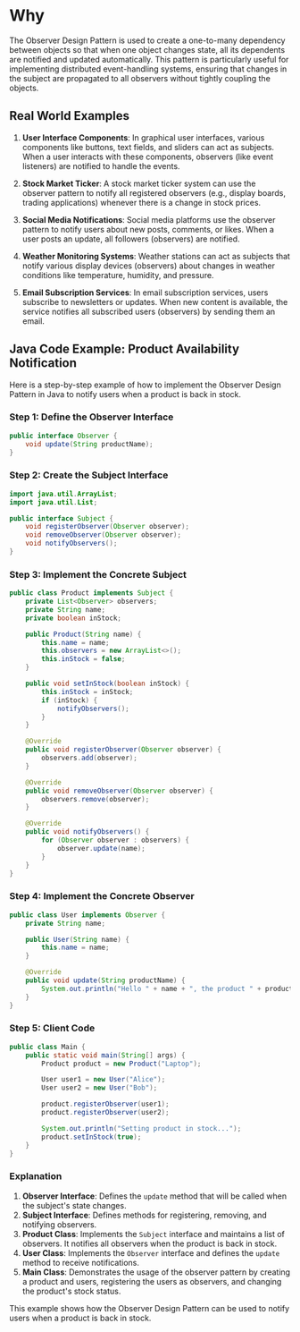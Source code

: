 # Why
The Observer Design Pattern is used to create a one-to-many dependency between objects so that when one object changes state, all its dependents are notified and updated automatically. This pattern is particularly useful for implementing distributed event-handling systems, ensuring that changes in the subject are propagated to all observers without tightly coupling the objects.

## Real World Examples

1. **User Interface Components**: In graphical user interfaces, various components like buttons, text fields, and sliders can act as subjects. When a user interacts with these components, observers (like event listeners) are notified to handle the events.

2. **Stock Market Ticker**: A stock market ticker system can use the observer pattern to notify all registered observers (e.g., display boards, trading applications) whenever there is a change in stock prices.

3. **Social Media Notifications**: Social media platforms use the observer pattern to notify users about new posts, comments, or likes. When a user posts an update, all followers (observers) are notified.

4. **Weather Monitoring Systems**: Weather stations can act as subjects that notify various display devices (observers) about changes in weather conditions like temperature, humidity, and pressure.

5. **Email Subscription Services**: In email subscription services, users subscribe to newsletters or updates. When new content is available, the service notifies all subscribed users (observers) by sending them an email.


## Java Code Example: Product Availability Notification

Here is a step-by-step example of how to implement the Observer Design Pattern in Java to notify users when a product is back in stock.

### Step 1: Define the Observer Interface

```java
public interface Observer {
    void update(String productName);
}
```

### Step 2: Create the Subject Interface

```java
import java.util.ArrayList;
import java.util.List;

public interface Subject {
    void registerObserver(Observer observer);
    void removeObserver(Observer observer);
    void notifyObservers();
}
```

### Step 3: Implement the Concrete Subject

```java
public class Product implements Subject {
    private List<Observer> observers;
    private String name;
    private boolean inStock;

    public Product(String name) {
        this.name = name;
        this.observers = new ArrayList<>();
        this.inStock = false;
    }

    public void setInStock(boolean inStock) {
        this.inStock = inStock;
        if (inStock) {
            notifyObservers();
        }
    }

    @Override
    public void registerObserver(Observer observer) {
        observers.add(observer);
    }

    @Override
    public void removeObserver(Observer observer) {
        observers.remove(observer);
    }

    @Override
    public void notifyObservers() {
        for (Observer observer : observers) {
            observer.update(name);
        }
    }
}
```

### Step 4: Implement the Concrete Observer

```java
public class User implements Observer {
    private String name;

    public User(String name) {
        this.name = name;
    }

    @Override
    public void update(String productName) {
        System.out.println("Hello " + name + ", the product " + productName + " is now back in stock!");
    }
}
```

### Step 5: Client Code

```java
public class Main {
    public static void main(String[] args) {
        Product product = new Product("Laptop");

        User user1 = new User("Alice");
        User user2 = new User("Bob");

        product.registerObserver(user1);
        product.registerObserver(user2);

        System.out.println("Setting product in stock...");
        product.setInStock(true);
    }
}
```

### Explanation

1. **Observer Interface**: Defines the `update` method that will be called when the subject's state changes.
2. **Subject Interface**: Defines methods for registering, removing, and notifying observers.
3. **Product Class**: Implements the `Subject` interface and maintains a list of observers. It notifies all observers when the product is back in stock.
4. **User Class**: Implements the `Observer` interface and defines the `update` method to receive notifications.
5. **Main Class**: Demonstrates the usage of the observer pattern by creating a product and users, registering the users as observers, and changing the product's stock status.

This example shows how the Observer Design Pattern can be used to notify users when a product is back in stock.
